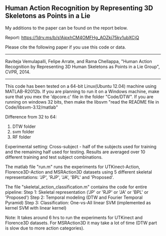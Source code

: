 ## Human Action Recognition by Representing 3D Skeletons as Points in a Lie

My additions to the paper can be found on the report below.

Report: https://1drv.ms/b/s!AjpxhCM4OMFHg_AOZkj75ky1ubXCjQ

Please cite the following paper if you use this code or data.

************************************************************************************

Raviteja Vemulapalli, Felipe Arrate, and Rama Chellappa, "Human Action Recognition 
by Representing 3D Human Skeletons as Points in a Lie Group", CVPR, 2014.

************************************************************************************


This code has been tested on a 64-bit Linux(Ubuntu 12.04) machine using MATLAB-R2012b.
If you are planning to run it on a Windows machine, make sure that you mex the 'dpcore.c' file in the folder "Code/DTW".
If you are running on windows 32 bits, then make the libsvm "read the README file in Code/libsvm-3.12/matlab"

Difference from 32 to 64:
1. DTW folder
2. svm folder
3. RF folder

Experimental setting:
Cross-subject - half of the subjects used for training and the remaining half used for testing.
Results are averaged over 10 different training and test subject combinations.


The matlab file "run.m" runs the experiments for UTKinect-Action, Florence3D-Action and MSRAction3D 
datasets using 5 different skeletal representations: 'JP', 'RJP', 'JA', 'BPL' and 'Proposed'.


The file "skeletal_action_classification.m" contains the code for entire pipeline:
Step 1: Skeletal representation ('JP' or 'RJP' or 'JA' or 'BPL' or 'Proposed')
Step 2: Temporal modeling (DTW and Fourier Temporal Pyramid)
Step 3: Classification: One-vs-All linear SVM (implemented as kernel SVM with linear kernel)

Note: It takes around 6 hrs to run the experiments for UTKinect and Florence3D datasets.
For MSRAction3D it may take a lot of time (DTW part is slow due to more action categories).
